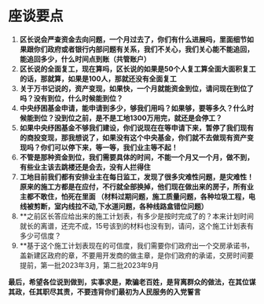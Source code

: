 # 座谈要点

1. **区长说会严查资金去向问题，一个月过去了，你们有什么进展吗，里面细节如果跟你们政府或者银行内部问题有关系，我们不关心，我们关心能不能追回，能追回多少，什么时间点到账（共管账户）**
2. **区长说的全面复工，现在算吗，区长说的如果是50个人复工算全面大面积复工的话，那就算，如果是100人，那就还没有全面复工**
3. **关于万书记说的，资产变现，如果快，一个月就能资金到位，请问现在到位了吗？没有到位，什么时候能到位？**
4. **中央纾困基金申请，能申请到多少，够我们用吗？如果够，要等多久？什么时候能到位？没到位之前，是不是工地1300万用完，就还是会停工？**
5. **如果中央纾困基金不够我们建设，你们说现在在等申请下来，暂停了我们现有的商投变现，那我想说了，如果没有这个中央基金，你们就不去做现有资产变现吗？你们可以停下来，等一等，我们业主等不起！**
6. **不管是那种资金到位，我们需要具体的时间，不能一个月又一个月，做不到，有些业主该去跳楼还是会去，没有人拦得住**
7. **工地目前我们都有安排业主在每日监工，发现了很多灾难性问题，是灾难性！原来的施工方都是在应付，不行就全部换掉，他们现在做出来的房子，所有业主都不敢住，怕死在里面
（材料过期问题，施工质量问题，各种垃圾工程，电线被剪断，室内线拉不动,下水道问题，各种线路盒错位问题）**
8. **之前区长答应给出来的施工计划表，有多少是按时完成了的？本来计划时间就长的离谱，还完不成，15号该到的材料也没有到，请问，这个施工计划表有多少可信度？
9. **基于这个施工计划表现在的可信度，我们需要你们政府出一个交房承诺书，盖新建区政府的章，不要用开发商的做主章，是你们政府的承诺，交房时间要提前，第一批2023年3月，第二批2023年9月


**最后，希望各位说到做到，实事求是，欺骗老百姓，是背离群众的做法，在其位谋其政，任其职尽其责，不要违背你们最初为人民服务的入党誓言**

